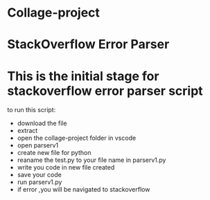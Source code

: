 # Collage-project
# StackOverflow Error Parser
# This is the initial stage for stackoverflow  error parser script

to run this script:

* download the file
* extract
* open the collage-project folder in vscode
* open parserv1
* create new file for python
* reaname the test.py to your file name in parserv1.py
* write you code in new file created
* save your code 
* run parserv1.py
* if error ,you will be navigated to stackoverflow 

